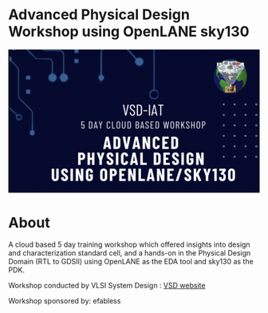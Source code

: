 # Advanced Physical Design Workshop using OpenLANE sky130

![Workshop Banner](/docs/poster.png)

# About

A cloud based 5 day training workshop which offered insights into design and characterization standard cell, and a hands-on in the Physical Design Domain (RTL to GDSII) using OpenLANE as the EDA tool and sky130 as the PDK.

Workshop conducted by VLSI System Design : [VSD website](https://www.vlsisystemdesign.com/)

Workshop sponsored by: efabless

